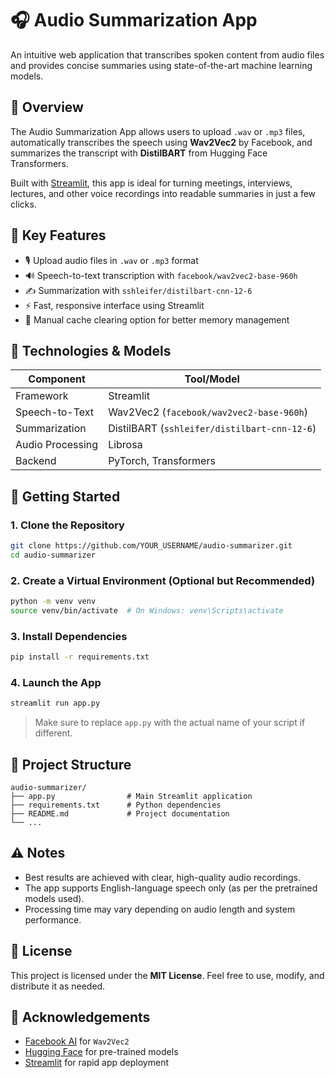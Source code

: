 # 🎧 Audio Summarization App

An intuitive web application that transcribes spoken content from audio files and provides concise summaries using state-of-the-art machine learning models.

## 📌 Overview

The Audio Summarization App allows users to upload `.wav` or `.mp3` files, automatically transcribes the speech using **Wav2Vec2** by Facebook, and summarizes the transcript with **DistilBART** from Hugging Face Transformers.

Built with [Streamlit](https://streamlit.io/), this app is ideal for turning meetings, interviews, lectures, and other voice recordings into readable summaries in just a few clicks.

## 🧠 Key Features

- 🎙️ Upload audio files in `.wav` or `.mp3` format
- 🔊 Speech-to-text transcription with `facebook/wav2vec2-base-960h`
- ✍️ Summarization with `sshleifer/distilbart-cnn-12-6`
- ⚡ Fast, responsive interface using Streamlit
- 🧹 Manual cache clearing option for better memory management

## 🔧 Technologies & Models

| Component        | Tool/Model                                   |
| ---------------- | -------------------------------------------- |
| Framework        | Streamlit                                    |
| Speech-to-Text   | Wav2Vec2 (`facebook/wav2vec2-base-960h`)     |
| Summarization    | DistilBART (`sshleifer/distilbart-cnn-12-6`) |
| Audio Processing | Librosa                                      |
| Backend          | PyTorch, Transformers                        |

## 🚀 Getting Started

### 1. Clone the Repository

```bash
git clone https://github.com/YOUR_USERNAME/audio-summarizer.git
cd audio-summarizer
```

### 2. Create a Virtual Environment (Optional but Recommended)

```bash
python -m venv venv
source venv/bin/activate  # On Windows: venv\Scripts\activate
```

### 3. Install Dependencies

```bash
pip install -r requirements.txt
```

### 4. Launch the App

```bash
streamlit run app.py
```

> Make sure to replace `app.py` with the actual name of your script if different.

## 📁 Project Structure

```
audio-summarizer/
├── app.py                # Main Streamlit application
├── requirements.txt      # Python dependencies
├── README.md             # Project documentation
└── ...
```

## ⚠️ Notes

- Best results are achieved with clear, high-quality audio recordings.
- The app supports English-language speech only (as per the pretrained models used).
- Processing time may vary depending on audio length and system performance.

## 🪪 License

This project is licensed under the **MIT License**. Feel free to use, modify, and distribute it as needed.

## 🙌 Acknowledgements

- [Facebook AI](https://ai.facebook.com/) for `Wav2Vec2`
- [Hugging Face](https://huggingface.co/) for pre-trained models
- [Streamlit](https://streamlit.io/) for rapid app deployment
